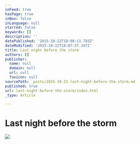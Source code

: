 ```yaml
---
inFeed: true
hasPage: true
inNav: false
inLanguage: null
starred: false
keywords: []
description: ''
datePublished: '2015-10-22T18:08:11.783Z'
dateModified: '2015-10-22T18:07:37.347Z'
title: Last night before the storm
authors: []
publisher:
  name: null
  domain: null
  url: null
  favicon: null
sourcePath: _posts/2015-10-22-last-night-before-the-storm.md
published: true
url: last-night-before-the-storm/index.html
_type: Article

---
```

# Last night before the storm
![](https://the-grid-user-content.s3-us-west-2.amazonaws.com/4f10128b-88e2-48f2-a416-bb9799520cab.jpg)